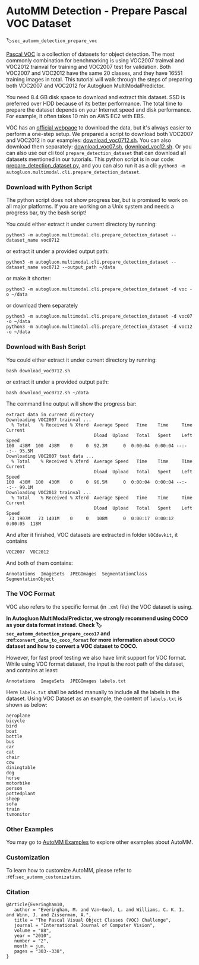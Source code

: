 # AutoMM Detection - Prepare Pascal VOC Dataset
:label:`sec_automm_detection_prepare_voc`

[Pascal VOC](http://host.robots.ox.ac.uk/pascal/VOC/) is a collection of datasets for object detection. 
The most commonly combination for benchmarking is using VOC2007 trainval and VOC2012 trainval for training and VOC2007 test for validation.
Both VOC2007 and VOC2012 have the same 20 classes, and they have 16551 training images in total.
This tutorial will walk through the steps of preparing both VOC2007 and VOC2012 for Autogluon MultiModalPredictor.

You need 8.4 GB disk space to download and extract this dataset. SSD is preferred over HDD because of its better performance.
The total time to prepare the dataset depends on your Internet speed and disk performance. For example, it often takes 10 min on AWS EC2 with EBS.

VOC has an [official webpage](http://host.robots.ox.ac.uk/pascal/VOC/) to download the data, 
but it's always easier to perform a one-step setup.
We prepared a script to download both VOC2007 and VOC2012 in our examples: 
[download_voc0712.sh](https://raw.githubusercontent.com/awslabs/autogluon/master/examples/automm/object_detection/download_voc0712.sh).
You can also download them separately:
[download_voc07.sh](https://raw.githubusercontent.com/awslabs/autogluon/master/examples/automm/object_detection/download_voc07.sh),
[download_voc12.sh](https://raw.githubusercontent.com/awslabs/autogluon/master/examples/automm/object_detection/download_voc12.sh).
Or you can also use our cli tool `prepare_detection_dataset` that can download all datasets mentioned in our tutorials.
This python script is in our code: 
[prepare_detection_dataset.py](https://github.com/awslabs/autogluon/tree/master/autogluon/multimodal/src/autogluon/multimodal/cli/prepare_detection_dataset.py),
and you can also run it as a cli: `python3 -m autogluon.multimodal.cli.prepare_detection_dataset`.

### Download with Python Script

The python script does not show progress bar, but is promised to work on all major platforms.
If you are working on a Unix system and needs a progress bar, try the bash script!

You could either extract it under current directory by running:

```
python3 -m autogluon.multimodal.cli.prepare_detection_dataset --dataset_name voc0712
```

or extract it under a provided output path:

```
python3 -m autogluon.multimodal.cli.prepare_detection_dataset --dataset_name voc0712 --output_path ~/data
```

or make it shorter:

```
python3 -m autogluon.multimodal.cli.prepare_detection_dataset -d voc -o ~/data
```

or download them separately

```
python3 -m autogluon.multimodal.cli.prepare_detection_dataset -d voc07 -o ~/data
python3 -m autogluon.multimodal.cli.prepare_detection_dataset -d voc12 -o ~/data
```

### Download with Bash Script

You could either extract it under current directory by running:

```
bash download_voc0712.sh
```

or extract it under a provided output path:

```
bash download_voc0712.sh ~/data
```

The command line output will show the progress bar:

```
extract data in current directory
Downloading VOC2007 trainval ...
  % Total    % Received % Xferd  Average Speed   Time    Time     Time  Current
                                 Dload  Upload   Total   Spent    Left  Speed
100  438M  100  438M    0     0  92.3M      0  0:00:04  0:00:04 --:--:-- 95.5M
Downloading VOC2007 test data ...
  % Total    % Received % Xferd  Average Speed   Time    Time     Time  Current
                                 Dload  Upload   Total   Spent    Left  Speed
100  430M  100  430M    0     0  96.5M      0  0:00:04  0:00:04 --:--:-- 99.1M
Downloading VOC2012 trainval ...
  % Total    % Received % Xferd  Average Speed   Time    Time     Time  Current
                                 Dload  Upload   Total   Spent    Left  Speed
 73 1907M   73 1401M    0     0   108M      0  0:00:17  0:00:12  0:00:05  118M

```

And after it finished, VOC datasets are extracted in folder `VOCdevkit`, it contains

```
VOC2007  VOC2012
```

And both of them contains:

```
Annotations  ImageSets  JPEGImages  SegmentationClass  SegmentationObject
```

### The VOC Format
VOC also refers to the specific format (in `.xml` file) the VOC dataset is using.

**In Autogluon MultiModalPredictor, we strongly recommend using COCO as your data format instead.
Check :label:`sec_automm_detection_prepare_coco17` and :ref:`convert_data_to_coco_format` for more information
about COCO dataset and how to convert a VOC dataset to COCO.**

However, for fast proof testing we also have limit support for VOC format.
While using VOC format dataset, the input is the root path of the dataset, and contains at least:

```
Annotations  ImageSets  JPEGImages labels.txt
```

Here `labels.txt` shall be added manually to include all the labels in the dataset. 
Using VOC Dataset as an example, the content of `labels.txt` is shown as below:

```
aeroplane
bicycle
bird
boat
bottle
bus
car
cat
chair
cow
diningtable
dog
horse
motorbike
person
pottedplant
sheep
sofa
train
tvmonitor
```


### Other Examples

You may go to [AutoMM Examples](https://github.com/awslabs/autogluon/tree/master/examples/automm) to explore other examples about AutoMM.

### Customization
To learn how to customize AutoMM, please refer to :ref:`sec_automm_customization`.

### Citation
```
@Article{Everingham10,
   author = "Everingham, M. and Van~Gool, L. and Williams, C. K. I. and Winn, J. and Zisserman, A.",
   title = "The Pascal Visual Object Classes (VOC) Challenge",
   journal = "International Journal of Computer Vision",
   volume = "88",
   year = "2010",
   number = "2",
   month = jun,
   pages = "303--338",
}
```